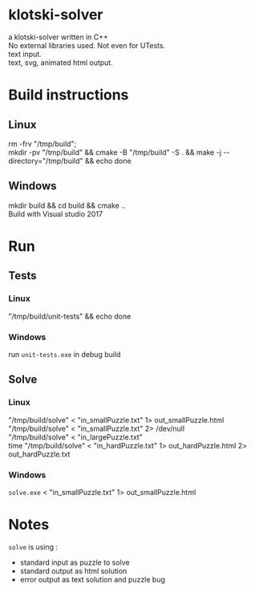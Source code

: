 # klotski-solver
a klotski-solver written in C++  
No external libraries used. Not even for UTests.  
text input.  
text, svg, animated html output.  

# Build instructions
## Linux
rm -frv "/tmp/build";  
mkdir -pv "/tmp/build" && cmake -B "/tmp/build" -S . && make -j --directory="/tmp/build" && echo done

## Windows
mkdir build && cd build && cmake ..  
Build with Visual studio 2017

# Run
## Tests
### Linux
"/tmp/build/unit-tests" && echo done

### Windows
run `unit-tests.exe` in debug build

## Solve
### Linux
"/tmp/build/solve" < "in_smallPuzzle.txt" 1> out_smallPuzzle.html  
"/tmp/build/solve" < "in_smallPuzzle.txt" 2> /dev/null  
"/tmp/build/solve" < "in_largePuzzle.txt"  
time "/tmp/build/solve" < "in_hardPuzzle.txt" 1> out_hardPuzzle.html 2> out_hardPuzzle.txt  

### Windows
`solve.exe` < "in_smallPuzzle.txt" 1> out_smallPuzzle.html

# Notes
`solve` is using :
- standard input as puzzle to solve
- standard output as html solution
- error output as text solution and puzzle bug
